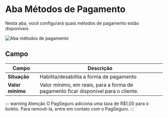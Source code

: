 # Aba Métodos de Pagamento

Nesta aba, você configurará quais métodos de pagamento estão disponíveis

![Aba métodos de pagamento](/PagSeguro-Checkout-Transparente/assets/tab-payment-methods.png#zoom)

## Campo

| Campo | Descrição |
| ----- | --------- |
|**Situação** | Habilita/desabilita a forma de pagamento |
|**Valor mínimo** | Valor mínimo, em reais, para a forma de pagamento ficar disponível para o cliente. |

::: warning Atenção
O PagSeguro adiciona uma taxa de R$1,00 para o boleto. Para removê-la, entre em contato com o PagSeguro.
:::